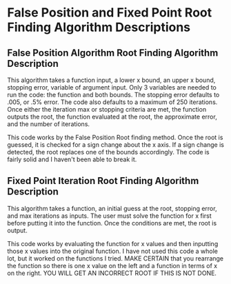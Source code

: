 # False Position and Fixed Point Root Finding Algorithm Descriptions 

## False Position Algorithm Root Finding Algorithm Description

This algorithm takes a function input, a lower x bound, an upper x bound, stopping error, variable of argument input. Only 3
variables are needed to run the code: the function and both bounds. The stopping error defaults to .005, or .5% error. The code
also defaults to a maximum of 250 iterations. Once either the iteration max or stopping criteria are met, the function outputs
the root, the function evaluated at the root, the approximate error, and the number of iterations. 

This code works by the False Position Root finding method. Once the root is guessed, it is checked for a sign change about the
x axis. If a sign change is detected, the root replaces one of the bounds accordingly. The code is fairly solid and I haven't 
been able to break it. 

## Fixed Point Iteration Root Finding Algorithm Description

This algorithm takes a function, an initial guess at the root, stopping error, and max iterations as inputs. The user must 
solve the function for x first before putting it into the function. Once the conditions are met, the root is output. 

This code works by evaluating the function for x values and then inputting those x values into the original function. I have
not used this code a whole lot, but it worked on the functions I tried. MAKE CERTAIN that you rearrange the function so there
is one x value on the left and a function in terms of x on the right. YOU WILL GET AN INCORRECT ROOT IF THIS IS NOT DONE.
